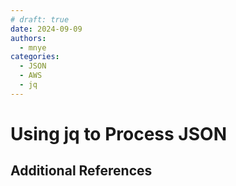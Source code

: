 ```yaml
---
# draft: true
date: 2024-09-09
authors:
  - mnye
categories:
  - JSON
  - AWS
  - jq
---
```


# Using jq to Process JSON


<!-- more -->

## Additional References

[^1]: https://jqlang.github.io/jq/
[^2]: https://github.com/jqlang/jq